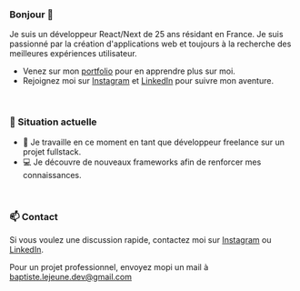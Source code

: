 ### Bonjour 👋

Je suis un développeur React/Next de 25 ans résidant en France. Je suis passionné par la création d'applications web et toujours à la recherche des meilleures expériences utilisateur.

- Venez sur mon [portfolio](https://www.baptistelejeune.fr/) pour en apprendre plus sur moi.
- Rejoignez moi sur [Instagram]() et [LinkedIn](https://www.linkedin.com/in/baptiste-lejeune/) pour suivre mon aventure.

&nbsp;
  
### 🌱 Situation actuelle

- 🚀 Je travaille en ce moment en tant que développeur freelance sur un projet fullstack.
- 💻 Je découvre de nouveaux frameworks afin de renforcer mes connaissances.

&nbsp;

### 📫 Contact

Si vous voulez une discussion rapide, contactez moi sur [Instagram]() ou [LinkedIn](https://www.linkedin.com/in/baptiste-lejeune/).

Pour un projet professionnel, envoyez mopi un mail à <baptiste.lejeune.dev@gmail.com>
<!--
**baptiste-officiel/baptiste-officiel** is a ✨ _special_ ✨ repository because its `README.md` (this file) appears on your GitHub profile.

Here are some ideas to get you started:

- 🔭 I’m currently working on ...
- 🌱 I’m currently learning ...
- 👯 I’m looking to collaborate on ...
- 🤔 I’m looking for help with ...
- 💬 Ask me about ...
- 📫 How to reach me: ...
- 😄 Pronouns: ...
- ⚡ Fun fact: ...
-->
